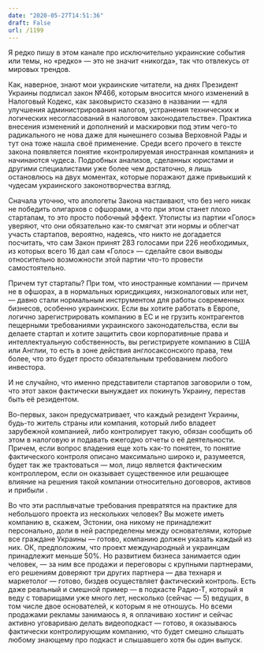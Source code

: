 ```yaml
---
date: "2020-05-27T14:51:36"
draft: False
url: /1199
---
```


Я редко пишу в этом канале про исключительно украинские события или темы, но «редко» — это не значит «никогда», так что отвлекусь от мировых трендов.

Как, наверное, знают мои украинские читатели, на днях Президент Украины подписал закон №466, которым вносится много изменений в Налоговый Кодекс, как заковыристо сказано в названии — «для улучшения администрирования налогов, устранения технических и логических несогласований в налоговом законодательстве». Практика внесения изменений и дополнений и маскировки под этим чего-то радикального не нова даже для нынешнего созыва Верховной Рады и тут она тоже нашла своё применение. Среди всего прочего в тексте закона появляется понятие «контролируемая иностранная компания» и начинаются чудеса. Подробных анализов, сделанных юристами и другими специалистами уже более чем достаточно, я лишь остановлюсь на двух моментах, которые поражают даже привыкший к чудесам украинского законотворчества взгляд.

Сначала уточню, что апологеты Закона настаивают, что без него никак не победить олигархов с офшорами, а что при этом станет плохо стартапам, то это просто побочный эффект. Утописты из партии «Голос» уверяют, что они обязательно как-то смягчат эти нормы и облегчат участь стартапов, вероятно, надеясь, что никто не догадается посчитать, что сам Закон принят 283 голосами при 226 необходимых, из которых всего 16 дал сам «Голос» — сделайте свои выводы относительно возможности этой партии что-то провести самостоятельно.

Причем тут стартапы? При том, что иностранные компании — причем не в офшорах, а в нормальных юрисдикциях, низконалоговых или нет, — давно стали нормальным инструментом для работы современных бизнесов, особенно украинских. Если вы хотите работать в Европе, логично зарегистрировать компанию в ЕС и не грузить контрагентов пещерными требованиями украинского законодательства, если вы делаете стартап и хотите защитить свои корпоративные права и интеллектуальную собственность, вы регистрируете компанию в США или Англии, то есть в зоне действия англосаксонского права, тем более, что это будет просто обязательным требованием любого инвестора. 

И не случайно, что именно представители стартапов заговорили о том, что этот закон фактически вынуждает их покинуть Украину, перестав быть её резидентом.

Во-первых, закон предусматривает, что каждый резидент Украины, будь-то житель страны или компания, который либо владеет зарубежной компанией, либо контролирует такую, обязан сообщить об этом в налоговую и подавать ежегодно отчеты о её деятельности. Причем, если вопрос владения еще хоть как-то понятен, то понятие фактического контроля описано максимально широко и, разумеется, будет так же трактоваться — мол, лицо является фактическим контроллером, если он оказывает существенное или решающее влияние на решения такой компании относительно договоров, активов и прибыли .

Во что эти расплывчатые требования превратятся на практике для небольшого проекта из нескольких человек? Вы можете иметь компанию в, скажем, Эстонии, она никому не принадлежит персонально, доли в ней распределены между основателями, которые все граждане Украины — готово, компанию должен указать каждый из них. ОК, предположим, что проект международный и украинцам принадлежит меньше 50%. Но развитием бизнеса занимается один человек, — за ним все продажи и переговоры с крупными партнерами, его решениям доверяют три других партнера — два технаря и маркетолог — готово, биздев осуществляет фактический контроль. Есть даже реальный и смешной пример — в подкасте Радио-Т, который я веду с товарищами уже много лет, несколько (сейчас — 5) ведущих, в том числе двое основателей, к которым я не отношусь. Но всеми продажами рекламы занимаюсь я, я оплачиваю хостинг и сейчас активно уговариваю делать видеоподкаст — готово, я оказываюсь фактически контролирующим компанию, что будет смешно слышать любому знающему про подкаст и слышавшего хотя бы один выпуск.
